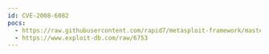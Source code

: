 ```yaml
---
id: CVE-2008-6082
pocs:
  - https://raw.githubusercontent.com/rapid7/metasploit-framework/master/modules/auxiliary/dos/windows/ftp/titan626_site.rb
  - https://www.exploit-db.com/raw/6753
---
```

